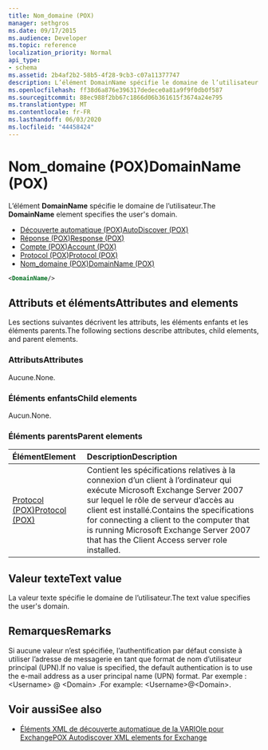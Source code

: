```yaml
---
title: Nom_domaine (POX)
manager: sethgros
ms.date: 09/17/2015
ms.audience: Developer
ms.topic: reference
localization_priority: Normal
api_type:
- schema
ms.assetid: 2b4af2b2-58b5-4f28-9cb3-c07a11377747
description: L’élément DomainName spécifie le domaine de l’utilisateur.
ms.openlocfilehash: ff38d6a876e396317dedece0a81a9f9f0db0f587
ms.sourcegitcommit: 88ec988f2bb67c1866d06b361615f3674a24e795
ms.translationtype: MT
ms.contentlocale: fr-FR
ms.lasthandoff: 06/03/2020
ms.locfileid: "44458424"
---
```

# <a name="domainname-pox"></a><span data-ttu-id="5eaa3-103">Nom_domaine (POX)</span><span class="sxs-lookup"><span data-stu-id="5eaa3-103">DomainName (POX)</span></span>

<span data-ttu-id="5eaa3-104">L’élément **DomainName** spécifie le domaine de l’utilisateur.</span><span class="sxs-lookup"><span data-stu-id="5eaa3-104">The **DomainName** element specifies the user's domain.</span></span> 
  
- [<span data-ttu-id="5eaa3-105">Découverte automatique (POX)</span><span class="sxs-lookup"><span data-stu-id="5eaa3-105">AutoDiscover (POX)</span></span>](autodiscover-pox.md)  
- [<span data-ttu-id="5eaa3-106">Réponse (POX)</span><span class="sxs-lookup"><span data-stu-id="5eaa3-106">Response (POX)</span></span>](response-pox.md)  
- [<span data-ttu-id="5eaa3-107">Compte (POX)</span><span class="sxs-lookup"><span data-stu-id="5eaa3-107">Account (POX)</span></span>](account-pox.md) 
- [<span data-ttu-id="5eaa3-108">Protocol (POX)</span><span class="sxs-lookup"><span data-stu-id="5eaa3-108">Protocol (POX)</span></span>](protocol-pox.md) 
- [<span data-ttu-id="5eaa3-109">Nom_domaine (POX)</span><span class="sxs-lookup"><span data-stu-id="5eaa3-109">DomainName (POX)</span></span>](domainname-pox.md)
  
```xml
<DomainName/>
```

## <a name="attributes-and-elements"></a><span data-ttu-id="5eaa3-110">Attributs et éléments</span><span class="sxs-lookup"><span data-stu-id="5eaa3-110">Attributes and elements</span></span>

<span data-ttu-id="5eaa3-111">Les sections suivantes décrivent les attributs, les éléments enfants et les éléments parents.</span><span class="sxs-lookup"><span data-stu-id="5eaa3-111">The following sections describe attributes, child elements, and parent elements.</span></span>
  
### <a name="attributes"></a><span data-ttu-id="5eaa3-112">Attributs</span><span class="sxs-lookup"><span data-stu-id="5eaa3-112">Attributes</span></span>

<span data-ttu-id="5eaa3-113">Aucune.</span><span class="sxs-lookup"><span data-stu-id="5eaa3-113">None.</span></span>
  
### <a name="child-elements"></a><span data-ttu-id="5eaa3-114">Éléments enfants</span><span class="sxs-lookup"><span data-stu-id="5eaa3-114">Child elements</span></span>

<span data-ttu-id="5eaa3-115">Aucun.</span><span class="sxs-lookup"><span data-stu-id="5eaa3-115">None.</span></span>
  
### <a name="parent-elements"></a><span data-ttu-id="5eaa3-116">Éléments parents</span><span class="sxs-lookup"><span data-stu-id="5eaa3-116">Parent elements</span></span>

|<span data-ttu-id="5eaa3-117">**Élément**</span><span class="sxs-lookup"><span data-stu-id="5eaa3-117">**Element**</span></span>|<span data-ttu-id="5eaa3-118">**Description**</span><span class="sxs-lookup"><span data-stu-id="5eaa3-118">**Description**</span></span>|
|:-----|:-----|
|[<span data-ttu-id="5eaa3-119">Protocol (POX)</span><span class="sxs-lookup"><span data-stu-id="5eaa3-119">Protocol (POX)</span></span>](protocol-pox.md) <br/> |<span data-ttu-id="5eaa3-120">Contient les spécifications relatives à la connexion d’un client à l’ordinateur qui exécute Microsoft Exchange Server 2007 sur lequel le rôle de serveur d’accès au client est installé.</span><span class="sxs-lookup"><span data-stu-id="5eaa3-120">Contains the specifications for connecting a client to the computer that is running Microsoft Exchange Server 2007 that has the Client Access server role installed.</span></span>  <br/> |
   
## <a name="text-value"></a><span data-ttu-id="5eaa3-121">Valeur texte</span><span class="sxs-lookup"><span data-stu-id="5eaa3-121">Text value</span></span>

<span data-ttu-id="5eaa3-122">La valeur texte spécifie le domaine de l’utilisateur.</span><span class="sxs-lookup"><span data-stu-id="5eaa3-122">The text value specifies the user's domain.</span></span>
  
## <a name="remarks"></a><span data-ttu-id="5eaa3-123">Remarques</span><span class="sxs-lookup"><span data-stu-id="5eaa3-123">Remarks</span></span>

<span data-ttu-id="5eaa3-124">Si aucune valeur n’est spécifiée, l’authentification par défaut consiste à utiliser l’adresse de messagerie en tant que format de nom d’utilisateur principal (UPN).</span><span class="sxs-lookup"><span data-stu-id="5eaa3-124">If no value is specified, the default authentication is to use the e-mail address as a user principal name (UPN) format.</span></span> <span data-ttu-id="5eaa3-125">Par exemple : \<Username\> @ \<Domain\> .</span><span class="sxs-lookup"><span data-stu-id="5eaa3-125">For example: \<Username\>@\<Domain\>.</span></span>
  
## <a name="see-also"></a><span data-ttu-id="5eaa3-126">Voir aussi</span><span class="sxs-lookup"><span data-stu-id="5eaa3-126">See also</span></span>

- [<span data-ttu-id="5eaa3-127">Éléments XML de découverte automatique de la VARIOle pour Exchange</span><span class="sxs-lookup"><span data-stu-id="5eaa3-127">POX Autodiscover XML elements for Exchange</span></span>](pox-autodiscover-xml-elements-for-exchange.md)

